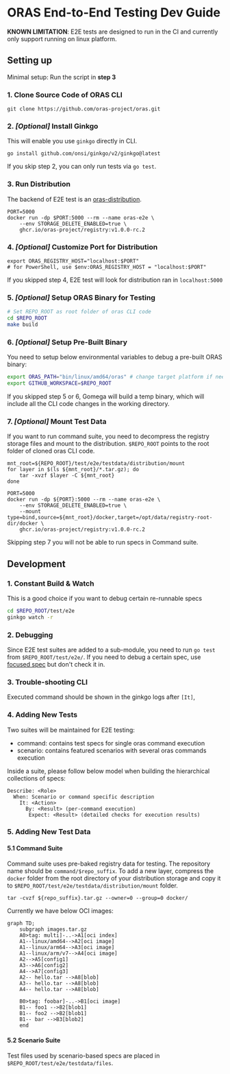 # ORAS End-to-End Testing Dev Guide
**KNOWN LIMITATION**: E2E tests are designed to run in the CI and currently only support running on linux platform.
## Setting up
Minimal setup: Run the script in **step 3**

### 1. Clone Source Code of ORAS CLI
```shell
git clone https://github.com/oras-project/oras.git
```

### 2. _[Optional]_ Install Ginkgo
This will enable you use `ginkgo` directly in CLI.
```shell
go install github.com/onsi/ginkgo/v2/ginkgo@latest
```
If you skip step 2, you can only run tests via `go test`. 

### 3. Run Distribution
The backend of E2E test is an [oras-distribution](https://github.com/oras-project/distribution).
```shell
PORT=5000
docker run -dp $PORT:5000 --rm --name oras-e2e \
    --env STORAGE_DELETE_ENABLED=true \
    ghcr.io/oras-project/registry:v1.0.0-rc.2
```

### 4. _[Optional]_ Customize Port for Distribution
```shell
export ORAS_REGISTRY_HOST="localhost:$PORT"
# for PowerShell, use $env:ORAS_REGISTRY_HOST = "localhost:$PORT"
```
If you skipped step 4, E2E test will look for distribution ran in `localhost:5000`

### 5. _[Optional]_ Setup ORAS Binary for Testing
```bash
# Set REPO_ROOT as root folder of oras CLI code
cd $REPO_ROOT
make build
```
### 6. _[Optional]_ Setup Pre-Built Binary
You need to setup below environmental variables to debug a pre-built ORAS binary:
```bash
export ORAS_PATH="bin/linux/amd64/oras" # change target platform if needed
export GITHUB_WORKSPACE=$REPO_ROOT
```
If you skipped step 5 or 6, Gomega will build a temp binary, which will include all the CLI code changes in the working directory.

### 7. _[Optional]_ Mount Test Data
If you want to run command suite, you need to decompress the registry storage files and mount to the distribution. `$REPO_ROOT` points to the root folder of cloned oras CLI code.
```shell
mnt_root=${REPO_ROOT}/test/e2e/testdata/distribution/mount
for layer in $(ls ${mnt_root}/*.tar.gz); do
    tar -xvzf $layer -C ${mnt_root}
done

PORT=5000
docker run -dp ${PORT}:5000 --rm --name oras-e2e \
    --env STORAGE_DELETE_ENABLED=true \
    --mount type=bind,source=${mnt_root}/docker,target=/opt/data/registry-root-dir/docker \
    ghcr.io/oras-project/registry:v1.0.0-rc.2
```
Skipping step 7 you will not be able to run specs in Command suite.

## Development
### 1. Constant Build & Watch
This is a good choice if you want to debug certain re-runnable specs
```bash
cd $REPO_ROOT/test/e2e
ginkgo watch -r
```

### 2. Debugging
Since E2E test suites are added to a sub-module, you need to run `go test` from `$REPO_ROOT/test/e2e/`. If you need to debug a certain spec, use [focused spec](https://onsi.github.io/ginkgo/#focused-specs) but don't check it in.

### 3. Trouble-shooting CLI
Executed command should be shown in the ginkgo logs after `[It]`,

### 4. Adding New Tests
Two suites will be maintained for E2E testing:
- command: contains test specs for single oras command execution
- scenario: contains featured scenarios with several oras commands execution

Inside a suite, please follow below model when building the hierarchical collections of specs:
```
Describe: <Role>
  When: Scenario or command specific description
    It: <Action>
      By: <Result> (per-command execution)
       Expect: <Result> (detailed checks for execution results)
```

### 5. Adding New Test Data

#### 5.1 Command Suite
Command suite uses pre-baked registry data for testing. The repository name should be `command/$repo_suffix`. To add a new layer, compress the `docker` folder from the root directory of your distribution storage and copy it to `$REPO_ROOT/test/e2e/testdata/distribution/mount` folder.
```shell
tar -cvzf ${repo_suffix}.tar.gz --owner=0 --group=0 docker/
```
Currently we have below OCI images:
```mermaid
graph TD;
    subgraph images.tar.gz
    A0>tag: multi]-..->A1[oci index]
    A1--linux/amd64-->A2[oci image]
    A1--linux/arm64-->A3[oci image]
    A1--linux/arm/v7-->A4[oci image]
    A2-->A5[config1]
    A3-->A6[config2]
    A4-->A7[config3]
    A2-- hello.tar -->A8[blob]
    A3-- hello.tar -->A8[blob]
    A4-- hello.tar -->A8[blob]

    B0>tag: foobar]-..->B1[oci image]
    B1-- foo1 -->B2[blob1]
    B1-- foo2 -->B2[blob1]
    B1-- bar -->B3[blob2]
    end
```

#### 5.2 Scenario Suite
Test files used by scenario-based specs are placed in `$REPO_ROOT/test/e2e/testdata/files`.